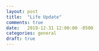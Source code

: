 ```yaml
---
layout: post
title:  "Life Update"
comments: true
date:   2019-12-31 12:00:00 -0500
categories: general
draft: true
---
```

